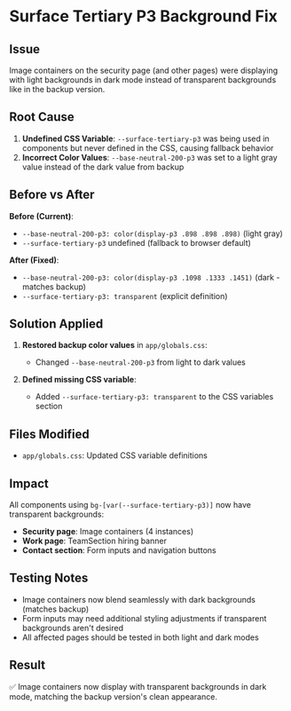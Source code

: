 # Surface Tertiary P3 Background Fix

## Issue
Image containers on the security page (and other pages) were displaying with light backgrounds in dark mode instead of transparent backgrounds like in the backup version.

## Root Cause
1. **Undefined CSS Variable**: `--surface-tertiary-p3` was being used in components but never defined in the CSS, causing fallback behavior
2. **Incorrect Color Values**: `--base-neutral-200-p3` was set to a light gray value instead of the dark value from backup

## Before vs After
**Before (Current)**:
- `--base-neutral-200-p3: color(display-p3 .898 .898 .898)` (light gray)
- `--surface-tertiary-p3` undefined (fallback to browser default)

**After (Fixed)**:
- `--base-neutral-200-p3: color(display-p3 .1098 .1333 .1451)` (dark - matches backup)
- `--surface-tertiary-p3: transparent` (explicit definition)

## Solution Applied
1. **Restored backup color values** in `app/globals.css`:
   - Changed `--base-neutral-200-p3` from light to dark values

2. **Defined missing CSS variable**:
   - Added `--surface-tertiary-p3: transparent` to the CSS variables section

## Files Modified
- `app/globals.css`: Updated CSS variable definitions

## Impact
All components using `bg-[var(--surface-tertiary-p3)]` now have transparent backgrounds:
- **Security page**: Image containers (4 instances) 
- **Work page**: TeamSection hiring banner
- **Contact section**: Form inputs and navigation buttons

## Testing Notes
- Image containers now blend seamlessly with dark backgrounds (matches backup)
- Form inputs may need additional styling adjustments if transparent backgrounds aren't desired
- All affected pages should be tested in both light and dark modes

## Result
✅ Image containers now display with transparent backgrounds in dark mode, matching the backup version's clean appearance.